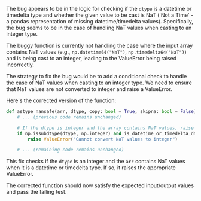 The bug appears to be in the logic for checking if the `dtype` is a datetime or timedelta type and whether the given value to be cast is NaT ('Not a Time' - a pandas representation of missing datetime/timedelta values). Specifically, the bug seems to be in the case of handling NaT values when casting to an integer type.

The buggy function is currently not handling the case where the input array contains NaT values (e.g., `np.datetime64("NaT")`, `np.timedelta64("NaT")`) and is being cast to an integer, leading to the ValueError being raised incorrectly.

The strategy to fix the bug would be to add a conditional check to handle the case of NaT values when casting to an integer type. We need to ensure that NaT values are not converted to integer and raise a ValueError.

Here's the corrected version of the function:

```python
def astype_nansafe(arr, dtype, copy: bool = True, skipna: bool = False):
    # ... (previous code remains unchanged)

    # If the dtype is integer and the array contains NaT values, raise an error
    if np.issubdtype(dtype, np.integer) and is_datetime_or_timedelta_dtype(arr) and isna(arr).any():
        raise ValueError("Cannot convert NaT values to integer")

    # ... (remaining code remains unchanged)
```

This fix checks if the `dtype` is an integer and the `arr` contains NaT values when it is a datetime or timedelta type. If so, it raises the appropriate ValueError.

The corrected function should now satisfy the expected input/output values and pass the failing test.